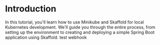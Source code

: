 # Introduction

In this tutorial, you'll learn how to use Minikube and Skaffold for local Kubernetes development. We'll guide you through the entire process, from setting up the environment to creating and deploying a simple Spring Boot application using Skaffold.
 test webhook
